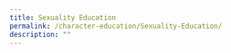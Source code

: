 ```yaml
---
title: Sexuality Education
permalink: /character-education/Sexuality-Education/
description: ""
---
```

